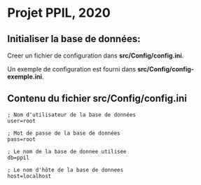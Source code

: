 # Projet PPIL, 2020

## Initialiser la base de données:

Creer un fichier de configuration dans **src/Config/config.ini**.

Un exemple de configuration est fourni dans **src/Config/config-exemple.ini**.


## Contenu du fichier src/Config/config.ini

	; Nom d'utilisateur de la base de données
	user=root

	; Mot de passe de la base de données
	pass=root

	; Le nom de la base de donnee utilisee
	db=ppil

	; Le nom d'hôte de la base de donnees
	host=localhost
